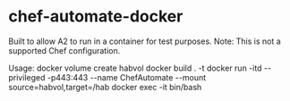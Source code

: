 # chef-automate-docker

Built to allow A2 to run in a container for test purposes.
Note: This is not a supported Chef configuration.

Usage:
docker volume create habvol
docker build . -t <your tag> 
docker run -itd  --privileged -p443:443 --name ChefAutomate --mount source=habvol,target=/hab <your tag>
docker exec -it <your container id>  bin/bash
